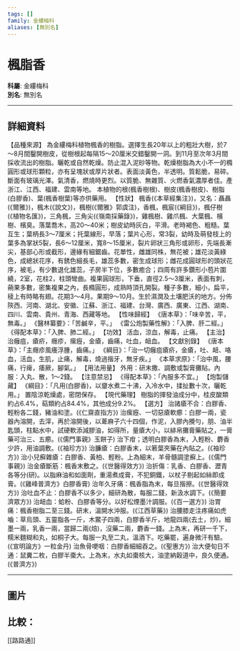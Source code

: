 ```yaml
---
tags: []
family: 金縷梅科
aliases: [無別名]
---
```


# 楓脂香

**科屬**: 金縷梅科  
**別名**: 無別名  

---

## 詳細資料
【品種來源】
為金縷梅科植物楓香的樹脂。選擇生長20年以上的粗壯大樹，於7～8月間鑿開樹皮，從樹根起每隔15～20厘米交錯鑿開一洞。到11月至次年3月間採收流出的樹脂。曬乾或自然乾燥。防止混入泥砂等物。乾燥樹脂為大小不一的橢圓形或球形顆粒，亦有呈塊狀或厚片狀者。表面淡黃色，半透明。質鬆脆，易碎。斷面有玻璃光澤。氣清香，燃燒時更烈。以質脆、無雜質、火燃香氣濃厚者佳。產浙江、江西、福建、雲南等地。
本植物的根(楓香樹根)、樹皮(楓香樹皮)、樹脂(白膠香)、葉(楓香樹葉)等亦供藥用。
【性狀】
楓香(《本草經集注》)，又名：聶聶(《爾雅》)，楓木(《說文》)，楓樹(《爾雅》郭虞注)，香楓，楓宸(《綱目》)，楓仔樹(《植物名匯》)，三角楓，三角尖(《嶺南採藥錄》)，雞楓樹、雞爪楓、大葉楓、檳樹、檳臭。落葉喬木，高20～40米；樹皮幼時灰白，平滑。老時褐色、粗糙。葉互生；葉柄長3～7厘米；托葉線形，早落；葉片心形，常3裂，幼時及萌發枝上的葉多為掌狀5裂，長6～12厘米，寬8～15厘米，裂片卵狀三角形或卵形，先端長漸尖，基部心形或截形，邊緣有細鋸齒。花單性，雌雄同株，無花被；雄花淡黃綠色，成總狀花序，有銹色細長毛，雄蕊多數，密生成球形；雌花成圓球形的頭狀花序，被毛，有少數退化雄蕊，子房半下位，多數癒合；四周有許多鑽形小苞片圍繞，2室，花柱2，柱頭彎曲。複果圓球形，下垂，直徑2.5～3厘米，表面有刺，蒴果多數，密集複果之內，長橢圓形，成熟時頂孔開裂。種子多數，細小，扁平，稜上有時略有翅。花期3～4月。果期9～10月。生於濕潤及土壤肥沃的地方。分佈陝西、河南、湖北、安徽、江蘇、浙江、福建、台灣、廣西、廣東、江西、湖南、四川、雲南、貴州、青海、西藏等地。
【性味歸經】
《唐本草》：「味辛苦，平，無毒。」
《醫林纂要》：「苦鹹辛，平。」
《雷公炮製藥性解》：「入脾、肝二經。」
《得配本草》：「入脾、肺二經。」
【功效】
活血，涼血，解毒，止痛。
【主治】
治癰疽，瘡疥，癮疹，瘰癧，金瘡，齒痛，吐血，衄血。
【文獻別錄】
《唐本草》：「主癮疹風癢浮腫，齒痛。」
《綱目》：「治一切癰疽瘡疥，金瘡，吐、衄、咯血，活血，生肌，止痛，解毒，燒過揩牙，無牙疾。」
《本草求原》：「治中風，腰痛，行痺，痿厥，腳氣。」
【用法用量】
外用：研末撒、調敷或製膏攤貼。內服：入丸、散，1～2錢。
【注意禁忌】
《得配本草》：「內服多不宜。」
【炮製儲藏】
《綱目》：「凡用(白膠香)，以齏水煮二十沸，入冷水中，揉扯數十次，曬乾用。」
置陰涼乾燥處，密閉保存。
【現代藥理】
樹脂的揮發油成分中，桂皮酸類約占6.4%，萜類約占84.4%，其他成分9.2%。
【選方】
治諸瘡不合：白膠香、輕粉各二錢，豬油和塗。(《仁齋直指方》)
治瘰癧、一切惡瘡軟癤：白膠一兩，瓷器內溶開，去滓，再於溶開後，以萆麻子六十四個，作泥，入膠內攪勻，朋、油半匙頭，柱點水中，試硬軟添減膠油，如得所，量瘡大小，以緋帛攤膏藥貼之，一膏藥可治三、五癤。(《儒門事親》玉餅子)
治下疳；透明白膠香為末，入輕粉、麝香少許，用油調敷。(《袖珍方》)
治臁瘡：白膠香末，以箬葉夾藥在內貼之。(《袖珍方》)
治小兒癬雜瘡：白膠香、黃柏、輕粉。上為細末，羊骨髓調塗癬上。(《儒門事親》)
治金瘡斷筋：楓香末敷之。(《世醫得效方》)
治折傷：乳香、白膠香、瀝青各等分(研)。以脂麻油和如面劑，重湯煮成膏，不犯銅鐵，以杖子剔起如絲即成膏。(《雞峰普濟方》白膠香膏)
治年久牙痛：楓香脂為末，每旦揩擦。(《世醫得效方》)
治吐血不止：白膠香不以多少，細研為散，每服二錢，新汲水調下。(《簡要濟眾方》)
治衄血：蛤粉、白膠香等分。以好松煙墨汁調服。(《百一選方》)
治胃痛：楓香樹脂二至三錢。研末，溫開水沖服。(《江西草藥》)
治腰膝走注疼痛如虎嚙：草烏頭、五靈脂各一斤，木鱉子四兩，白膠香半斤，地龍四兩(去土，炒)，細墨一兩，乳香一兩，當歸二兩(焙)，沒藥二兩，麝香一錢。上為末，再研一千下，糯米麵糊和丸，如桐子大。每服一丸至二丸，溫酒下。吃藥罷，遍身微汗有驗。(《宣明論方》一粒金丹)
治魚骨哽咽：白膠香細細吞之。(《聖惠方》)
治大便旬日不通：鼠糞二枚，白膠半棗大。上為末，水丸如棗核大，油塗納穀道中，良久便通。(《普濟方》)

---

## 圖片
## 比較：
[[路路通]]
